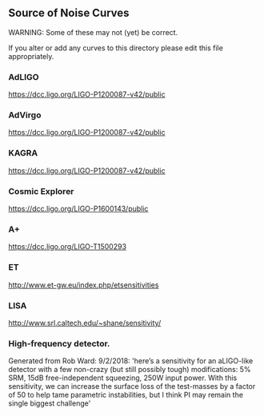 ## Source of Noise Curves

WARNING: Some of these may not (yet) be correct.

If you alter or add any curves to this directory please edit this file appropriately.

### AdLIGO
https://dcc.ligo.org/LIGO-P1200087-v42/public

### AdVirgo
https://dcc.ligo.org/LIGO-P1200087-v42/public

### KAGRA
https://dcc.ligo.org/LIGO-P1200087-v42/public

### Cosmic Explorer
https://dcc.ligo.org/LIGO-P1600143/public

### A+
https://dcc.ligo.org/LIGO-T1500293

### ET
http://www.et-gw.eu/index.php/etsensitivities

### LISA
http://www.srl.caltech.edu/~shane/sensitivity/


### High-frequency detector.
Generated from Rob Ward:
9/2/2018: 'here’s a sensitivity for an aLIGO-like detector with a few non-crazy (but still possibly tough) modifications: 5% SRM, 15dB free-independent squeezing, 250W input power.  With this sensitivity, we can increase the surface loss of the test-masses by a factor of 50 to help tame parametric instabilities, but I think PI may remain the single biggest challenge'
